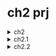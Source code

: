 # ch2 prj

<details>
  <summary>ch2</summary>
  
  ### my blog

1. init app w bootstrap, routing & scss
<!-- 1. Foo
1. Bar
   - Baz
   - Qux -->

```js
ng new my-blog --routing --style=scss --directory ./

npm i bootstrap
// npm i bootstrap-icons

`styles.scss`
@import "~bootstrap/dist/css/bootstrap.min.css";
// @import "~bootstrap-icons/font/bootstrap-icons.css";
// @import "~bootstrap/scss/bootstrap.scss";
```

2. add repo

```js
echo "# book-prj" >> README.md
git init
git add README.md
git commit -m "first commit"
git branch -M main
git remote add origin git@github.com:viktishchenko/book-prj.git
git push -u origin master
```

![Alt text](src/readmeAssets/init-ch2.png)

</details>

<details>
  <summary>ch2.1</summary>

1. basic layout

- only once comp

```js
ng generate module core --dry-run

ng generate component header --path=src/app/core --module=core --export --dry-run
```

- more than once comp

```js
ng g m shared --dry-run

ng g c footer --path=src/app/shared --module=shared --export --dry-run
```

![Alt text](src/readmeAssets/basic-app-comp.png)

</details>

<details>
  <summary>ch2.2</summary>

1. configurate routing

- add contact page

```js
 ng g m contact --dry-run

// same folder
 ng generate component contact --path=src/app/contact --module=contact --export --flat --dry-run

// add router module
 `core.module.ts`
import { RouterModule } from '@angular/router';

@NgModule({
  imports: [RouterModule],
})

```

![Alt text](src/readmeAssets/add-router.png)

2. add articles lazy routing&page&module

```javascript
ng generate module articles --route=articles --module=app-
routing --dry-run
```

![Alt text](src/readmeAssets/lazy-art.png)

- add default route

```javascript
{ path: '', pathMatch: 'full', redirectTo: 'articles' },
{ path: '**', redirectTo: 'articles' }
```

</details>
